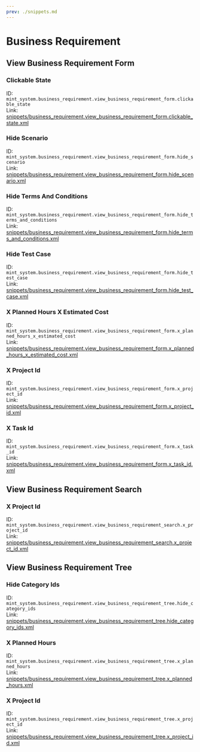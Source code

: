 ```yaml
---
prev: ./snippets.md
---
```

# Business Requirement
## View Business Requirement Form  
### Clickable State  
ID: `mint_system.business_requirement.view_business_requirement_form.clickable_state`  
Link: [snippets/business_requirement.view_business_requirement_form.clickable_state.xml](https://github.com/Mint-System/Odoo-Development/tree/14.0/snippets/business_requirement.view_business_requirement_form.clickable_state.xml)

### Hide Scenario  
ID: `mint_system.business_requirement.view_business_requirement_form.hide_scenario`  
Link: [snippets/business_requirement.view_business_requirement_form.hide_scenario.xml](https://github.com/Mint-System/Odoo-Development/tree/14.0/snippets/business_requirement.view_business_requirement_form.hide_scenario.xml)

### Hide Terms And Conditions  
ID: `mint_system.business_requirement.view_business_requirement_form.hide_terms_and_conditions`  
Link: [snippets/business_requirement.view_business_requirement_form.hide_terms_and_conditions.xml](https://github.com/Mint-System/Odoo-Development/tree/14.0/snippets/business_requirement.view_business_requirement_form.hide_terms_and_conditions.xml)

### Hide Test Case  
ID: `mint_system.business_requirement.view_business_requirement_form.hide_test_case`  
Link: [snippets/business_requirement.view_business_requirement_form.hide_test_case.xml](https://github.com/Mint-System/Odoo-Development/tree/14.0/snippets/business_requirement.view_business_requirement_form.hide_test_case.xml)

### X Planned Hours X Estimated Cost  
ID: `mint_system.business_requirement.view_business_requirement_form.x_planned_hours_x_estimated_cost`  
Link: [snippets/business_requirement.view_business_requirement_form.x_planned_hours_x_estimated_cost.xml](https://github.com/Mint-System/Odoo-Development/tree/14.0/snippets/business_requirement.view_business_requirement_form.x_planned_hours_x_estimated_cost.xml)

### X Project Id  
ID: `mint_system.business_requirement.view_business_requirement_form.x_project_id`  
Link: [snippets/business_requirement.view_business_requirement_form.x_project_id.xml](https://github.com/Mint-System/Odoo-Development/tree/14.0/snippets/business_requirement.view_business_requirement_form.x_project_id.xml)

### X Task Id  
ID: `mint_system.business_requirement.view_business_requirement_form.x_task_id`  
Link: [snippets/business_requirement.view_business_requirement_form.x_task_id.xml](https://github.com/Mint-System/Odoo-Development/tree/14.0/snippets/business_requirement.view_business_requirement_form.x_task_id.xml)

## View Business Requirement Search  
### X Project Id  
ID: `mint_system.business_requirement.view_business_requirement_search.x_project_id`  
Link: [snippets/business_requirement.view_business_requirement_search.x_project_id.xml](https://github.com/Mint-System/Odoo-Development/tree/14.0/snippets/business_requirement.view_business_requirement_search.x_project_id.xml)

## View Business Requirement Tree  
### Hide Category Ids  
ID: `mint_system.business_requirement.view_business_requirement_tree.hide_category_ids`  
Link: [snippets/business_requirement.view_business_requirement_tree.hide_category_ids.xml](https://github.com/Mint-System/Odoo-Development/tree/14.0/snippets/business_requirement.view_business_requirement_tree.hide_category_ids.xml)

### X Planned Hours  
ID: `mint_system.business_requirement.view_business_requirement_tree.x_planned_hours`  
Link: [snippets/business_requirement.view_business_requirement_tree.x_planned_hours.xml](https://github.com/Mint-System/Odoo-Development/tree/14.0/snippets/business_requirement.view_business_requirement_tree.x_planned_hours.xml)

### X Project Id  
ID: `mint_system.business_requirement.view_business_requirement_tree.x_project_id`  
Link: [snippets/business_requirement.view_business_requirement_tree.x_project_id.xml](https://github.com/Mint-System/Odoo-Development/tree/14.0/snippets/business_requirement.view_business_requirement_tree.x_project_id.xml)

